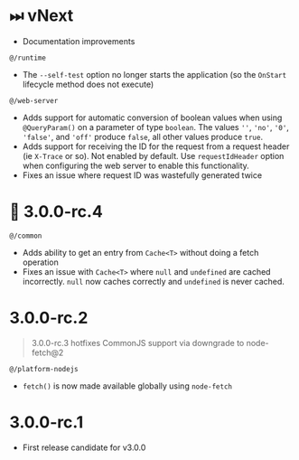 # ⏭ vNext

- Documentation improvements

`@/runtime`
- The `--self-test` option no longer starts the application (so the `OnStart` lifecycle method does not execute)

`@/web-server`
- Adds support for automatic conversion of boolean values when using `@QueryParam()` on a parameter of type `boolean`.
The values `''`, `'no'`, `'0'`, `'false'`, and `'off'` produce `false`, all other values produce `true`.
- Adds support for receiving the ID for the request from a request header (ie `X-Trace` or so). Not enabled by default. Use `requestIdHeader` option when configuring the web server to enable this functionality.
- Fixes an issue where request ID was wastefully generated twice

# 🚀 3.0.0-rc.4

`@/common`
- Adds ability to get an entry from `Cache<T>` without doing a fetch operation
- Fixes an issue with `Cache<T>` where `null` and `undefined` are cached incorrectly. `null` now caches correctly and `undefined` is never cached.

# 3.0.0-rc.2
> 3.0.0-rc.3 hotfixes CommonJS support via downgrade to node-fetch@2

`@/platform-nodejs`
- `fetch()` is now made available globally using `node-fetch`

# 3.0.0-rc.1

- First release candidate for v3.0.0